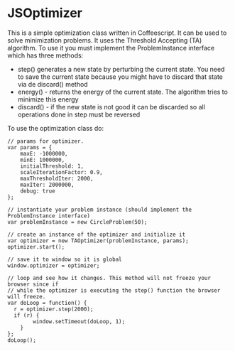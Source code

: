 # JSOptimizer

This is a simple optimization class written in Coffeescript. It can be used to solve minimization
problems. It uses the Threshold Accepting (TA) algorithm. To use it you must implement the 
ProblemInstance interface which has three methods:

 * step() generates a new state by perturbing the current state. You need to save
   the current state because you might have to discard that state via de discard()
   method
 * energy() - returns the energy of the current state. The algorithm tries to
   minimize this energy
 * discard() - if the new state is not good it can be discarded so all operations
   done in step must be reversed

To use the optimization class do:


    // params for optimizer.
    var params = {
        maxE: -1000000,
        minE: 1000000,
        initialThreshold: 1,
        scaleIterationFactor: 0.9,
        maxThresholdIter: 2000,
        maxIter: 2000000,
        debug: true
    };

    // instantiate your problem instance (should implement the ProblemInstance interface)
    var problemInstance = new CircleProblem(50);

    // create an instance of the optimizer and initialize it
    var optimizer = new TAOptimizer(problemInstance, params);
    optimizer.start();

    // save it to window so it is global
    window.optimizer = optimizer;

    // loop and see how it changes. This method will not freeze your browser since if
    // while the optimizer is executing the step() function the browser will freeze.
    var doLoop = function() { 
      r = optimizer.step(2000); 
      if (r) {
            window.setTimeout(doLoop, 1);
        }
    };
    doLoop();

